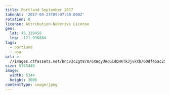 ```yaml
---
title: Portland September 2017
takenAt: '2017-09-23T09:07:30.000Z'
rotation: 0
license: Attribution-NoDerivs License
geo:
  lat: 45.339458
  lng: -121.930884
tags:
  - portland
  - usa
url: >-
  //images.ctfassets.net/bncv3c2gt878/6XWqyUAcGidQHKTkJjvkXb/60df45ac2527c2ea69355861d5c76284/portland-september-2017_37269477046_o
size: 5745446
image:
  width: 5344
  height: 3006
contentType: image/jpeg
---
```


